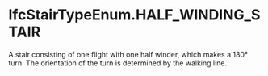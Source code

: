 IfcStairTypeEnum.HALF_WINDING_STAIR
===================================
A stair consisting of one flight with one half winder, which makes a 180°
turn. The orientation of the turn is determined by the walking line.


